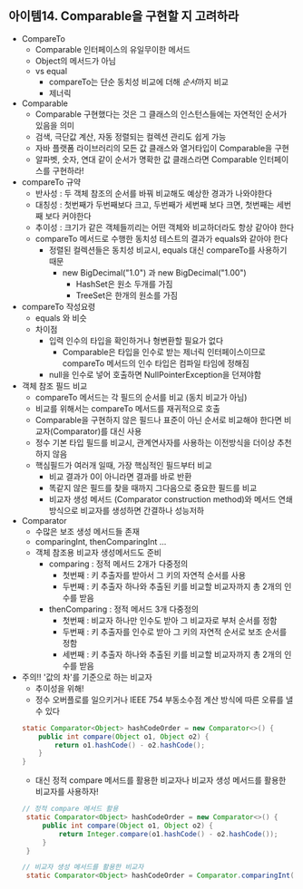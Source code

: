 
## 아이템14. Comparable을 구현할 지 고려하라
* CompareTo
	* Comparable 인터페이스의 유일무이한 메서드
	* Object의 메서드가 아님
	* vs equal
		* compareTo는 단순 동치성 비교에 더해 *순서*까지 비교
		* 제너릭
* Comparable
	* Comparable 구현했다는 것은 그 클래스의 인스턴스들에는 자연적인 순서가 있음을 의미
	* 검색, 극단값 계산, 자동 정렬되는 컬렉션 관리도 쉽게 가능
	* 자바 플랫폼 라이브러리의 모든 값 클래스와 열거타입이 Comparable을 구현
	* 알파벳, 숫자, 연대 같이 순서가 명확한 값 클래스라면 Comparable 인터페이스를 구현하라!
* compareTo 규약
	* 반사성 : 두 객체 참조의 순서를 바꿔 비교해도 예상한 경과가 나와야한다
	* 대칭성 : 첫번째가 두번째보다 크고, 두번째가 세번째 보다 크면, 첫번째는 세번째 보다 커야한다
	* 추이성 : 크기가 같은 객체들끼리는 어떤 객체와 비교하더라도 항상 같아야 한다
	* compareTo 메서드로 수행한 동치성 테스트의 결과가 equals와 같아야 한다
		* 정렬된 컬렉션들은 동치성 비교시, equals 대신 compareTo를 사용하기 때문
			* new BigDecimal("1.0") 과 new BigDecimal("1.00") 
				* HashSet은 원소 두개를 가짐
				* TreeSet은 한개의 원소를 가짐
* compareTo 작성요령
	* equals 와 비슷
	* 차이점
		* 입력 인수의 타입을 확인하거나 형변환할 필요가 없다
			* Comparable은 타입을 인수로 받는 제너릭 인터페이스이므로 compareTo 메서드의 인수 타입은 컴파일 타임에 정해짐
		* null을 인수로 넣어 호출하면 NullPointerException을 던져야함
* 객체 참조 필드 비교
	* compareTo 메서드는 각 필드의 순서를 비교 (동치 비교가 아님)
	* 비교를 위해서는 compareTo 메서드를 재귀적으로 호출
	* Comparable을 구현하지 않은 필드나 표준이 아닌 순서로 비교해야 한다면 비교자(Comparator)를 대신 사용
	* 정수 기본 타입 필드를 비교시, 관계연사자를 사용하는 이전방식을 더이상 추천하지 않음
	* 핵심필드가 여러개 일때, 가장 핵심적인 필드부터 비교
		* 비교 결과가 0이 아니라면 결과를 바로 반환
		* 똑같지 않은 필드를 찾을 때까지 그다음으로 중요한 필드를 비교
		* 비교자 생성 메서드 (Comparator construction method)와 메서드 연쇄 방식으로 비교자를 생성하면 간결하나 성능저하
* Comparator
	* 수많은 보조 생성 메서드들 존재
	* comparingInt, thenComparingInt ...
	* 객체 참조용 비교자 생성메서드도 준비
		* comparing : 정적 메서드 2개가 다중정의
			* 첫번째 : 키 추출자를 받아서 그 키의 자연적 순서를 사용
			* 두번째 : 키 추출자 하나와 추출된 키를 비교할 비교자까지 총 2개의 인수를 받음
		* thenComparing : 정적 메서드 3개 다중정의
			* 첫번째 : 비교자 하나만 인수도 받아 그 비교자로 부처 순서를 정함
			* 두번째 : 키 추출자를 인수로 받아 그 키의 자연적 순서로 보조 순서를 정함
			* 세번째 : 키 추출자 하나와 추출된 키를 비교할 비교자까지 총 2개의 인수를 받음
* 주의!! '값의 차'를 기준으로 하는 비교자 
	* 추이성을 위해!
	* 정수 오버플로를 일으키거나 IEEE 754 부동소수점 계산 방식에 따른 오류를 낼 수 있다
	 ```java
	 static Comparator<Object> hashCodeOrder = new Comparator<>() {
		 public int compare(Object o1, Object o2) {
			 return o1.hashCode() - o2.hashCode();
		 }
	 }
	```
	* 대신 정적 compare 메서드를 활용한 비교자나 비교자 생성 메서드를 활용한 비교자를 사용하자!
	```java
	// 정적 compare 메서드 활용
	 static Comparator<Object> hashCodeOrder = new Comparator<>() {
		 public int compare(Object o1, Object o2) {
			 return Integer.compare(o1.hashCode() - o2.hashCode());
		 }
	 }
	```
	```java
	// 비교자 생성 메서드를 활용한 비교자
	 static Comparator<Object> hashCodeOrder = Comparator.comparingInt(o -> o.hashCode());
	```
<!--stackedit_data:
eyJoaXN0b3J5IjpbNzQyOTY5NDc3XX0=
-->